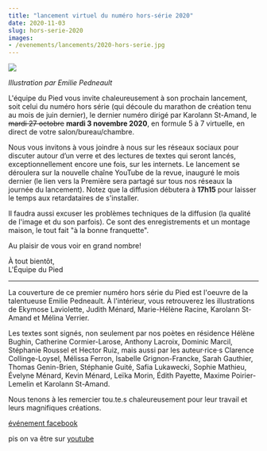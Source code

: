 ```yaml
---
title: "lancement virtuel du numéro hors-série 2020"
date: 2020-11-03
slug: hors-serie-2020
images:
- /evenements/lancements/2020-hors-serie.jpg
---
```


![](/evenements/lancements/2020-hors-serie.jpg)

_Illustration par Emilie Pedneault_

L'équipe du Pied vous invite chaleureusement à son prochain lancement, soit celui du numéro hors série (qui découle du marathon de création tenu au mois de juin dernier), le dernier numéro dirigé par Karolann St-Amand, le ~~mardi 27 octobre~~ **mardi 3 novembre 2020**, en formule 5 à 7 virtuelle, en direct de votre salon/bureau/chambre.

Nous vous invitons à vous joindre à nous sur les réseaux sociaux pour discuter autour d’un verre et des lectures de textes qui seront lancés, exceptionnellement encore une fois, sur les internets. Le lancement se déroulera sur la nouvelle chaîne YouTube de la revue, inauguré le mois dernier (le lien vers la Première sera partagé sur tous nos réseaux la journée du lancement). Notez que la diffusion débutera à **17h15** pour laisser le temps aux retardataires de s'installer. 

Il faudra aussi excuser les problèmes techniques de la diffusion (la qualité de l'image et du son parfois). Ce sont des enregistrements et un montage maison, le tout fait "à la bonne franquette".

Au plaisir de vous voir en grand nombre!

À tout bientôt,  
L'Équipe du Pied

______________________

La couverture de ce premier numéro hors série du Pied est l'oeuvre de la talentueuse Emilie Pedneault. À l'intérieur, vous retrouverez les illustrations de Ekymose Laviolette, Judith Ménard, Marie-Hélène Racine, Karolann St-Amand et Mélina Verrier.

Les textes sont signés, non seulement par nos poètes en résidence Hélène Bughin, Catherine Cormier-Larose, Anthony Lacroix, Dominic Marcil, Stéphanie Roussel et Hector Ruiz, mais aussi par les auteur·rice·s Clarence Collinge-Loysel, Mélissa Ferron, Isabelle Grignon-Francke, Sarah Gauthier, Thomas Genin-Brien, Stéphanie Guité, Safia Lukawecki, Sophie Mathieu, Évelyne Ménard, Kevin Ménard, Leïka Morin, Édith Payette, Maxime Poirier-Lemelin et Karolann St-Amand.

Nous tenons à les remercier tou.te.s chaleureusement pour leur travail et leurs magnifiques créations.

[événement facebook](https://www.facebook.com/events/623792524968710/)

pis on va être sur [youtube](https://www.youtube.com/channel/UCgBnEZD-PI67AejwC0TYFRQ)